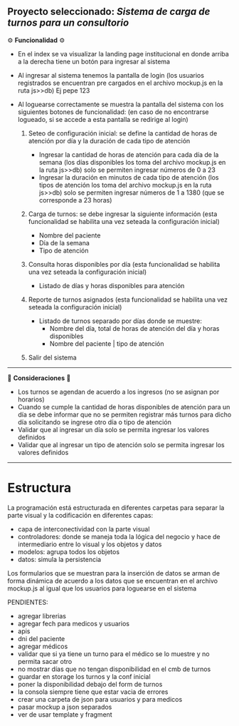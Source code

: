 ## Proyecto seleccionado: _Sistema de carga de turnos para un consultorio_

⚙️ **Funcionalidad** ⚙️

- En el index se va visualizar la landing page institucional en donde arriba a la derecha tiene un botón para ingresar al sistema

- Al ingresar al sistema tenemos la pantalla de login (los usuarios registrados se encuentran pre cargados en el archivo mockup.js en la ruta js>>db) Ej pepe 123

- Al loguearse correctamente se muestra la pantalla del sistema con los siguientes botones de funcionalidad: (en caso de no encontrarse logueado, si se accede a esta pantalla se redirige al login)

  1. Seteo de configuración inicial: se define la cantidad de horas de atención por día y la duración de cada tipo de atención

     - Ingresar la cantidad de horas de atención para cada día de la semana (los días disponibles los toma del archivo mockup.js en la ruta js>>db) solo se permiten ingresar números de 0 a 23
     - Ingresar la duración en minutos de cada tipo de atención (los tipos de atención los toma del archivo mockup.js en la ruta js>>db) solo se permiten ingresar números de 1 a 1380 (que se corresponde a 23 horas)

  2. Carga de turnos: se debe ingresar la siguiente información (esta funcionalidad se habilita una vez seteada la configuración inicial)

     - Nombre del paciente
     - Día de la semana
     - Tipo de atención

  3. Consulta horas disponibles por día (esta funcionalidad se habilita una vez seteada la configuración inicial)

     - Listado de días y horas disponibles para atención

  4. Reporte de turnos asignados (esta funcionalidad se habilita una vez seteada la configuración inicial)

     - Listado de turnos separado por días donde se muestre:
       - Nombre del día, total de horas de atención del día y horas disponibles
       - Nombre del paciente | tipo de atención

  5. Salir del sistema

---

📌 **Consideraciones** 📌

- Los turnos se agendan de acuerdo a los ingresos (no se asignan por horarios)
- Cuando se cumple la cantidad de horas disponibles de atención para un día se debe informar que no se permiten registrar más turnos para dicho día solicitando se ingrese otro día o tipo de atención
- Validar que al ingresar un día solo se permita ingresar los valores definidos
- Validar que al ingresar un tipo de atención solo se permita ingresar los valores definidos

---

# Estructura

La programación está estructurada en diferentes carpetas para separar la parte visual y la codificación en diferentes capas:

- capa de interconectividad con la parte visual
- controladores: donde se maneja toda la lógica del negocio y hace de intermediario entre lo visual y los objetos y datos
- modelos: agrupa todos los objetos
- datos: simula la persistencia

Los formularios que se muestran para la inserción de datos se arman de forma dinámica de acuerdo a los datos que se encuentran en el archivo mockup.js al igual que los usuarios para loguearse en el sistema

PENDIENTES:

- agregar librerias
- agregar fech para medicos y usuarios
- apis
- dni del paciente
- agregar médicos
- validar que si ya tiene un turno para el médico se lo muestre y no permita sacar otro
- no mostrar días que no tengan disponibilidad en el cmb de turnos
- guardar en storage los turnos y la conf inicial
- poner la disponibilidad debajo del form de turnos
- la consola siempre tiene que estar vacia de errores
- crear una carpeta de json para usuarios y para medicos
- pasar mockup a json separados
- ver de usar template y fragment
